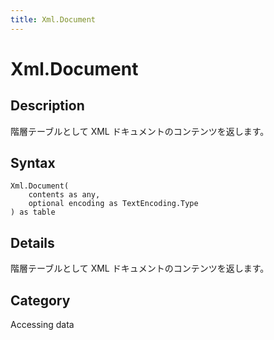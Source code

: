```yaml
---
title: Xml.Document
---
```


# Xml.Document


## Description

階層テーブルとして XML ドキュメントのコンテンツを返します。


## Syntax

```powerquery
Xml.Document(
    contents as any,
    optional encoding as TextEncoding.Type
) as table
```


## Details

階層テーブルとして XML ドキュメントのコンテンツを返します。



## Category
Accessing data

